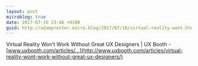 ```yaml
---
layout: post
microblog: true
date: 2017-07-16 23:46 +0100
guid: http://adamprocter.micro.blog/2017/07/16/virtual-reality-wont.html
---
```

Virtual Reality Won’t Work Without Great UX Designers | UX Booth - [www.uxbooth.com/articles/...](http://www.uxbooth.com/articles/virtual-reality-wont-work-without-great-ux-designers/) 
